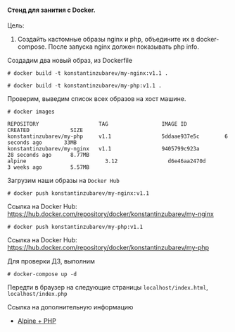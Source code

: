 #### Стенд для занития с Docker.

Цель:

1. Создайть кастомные образы nginx и php, объедините их в docker-compose. После запуска nginx должен показывать php info.

Создадим два новый образ, из Dockerfile
```
# docker build -t konstantinzubarev/my-nginx:v1.1 .
```
```
# docker build -t konstantinzubarev/my-php:v1.1 .
```

Проверим, выведим список всех образов на хост машине.

```
# docker images

REPOSITORY                   TAG                 IMAGE ID            CREATED             SIZE
konstantinzubarev/my-php     v1.1                5ddaae937e5c        6 seconds ago       33MB
konstantinzubarev/my-nginx   v1.1                9405799c923a        28 seconds ago      8.77MB
alpine                         3.12                d6e46aa2470d        3 weeks ago         5.57MB

```

Загрузим наши образы на `Docker Hub`

```
# docker push konstantinzubarev/my-nginx:v1.1
```
Ссылка на Docker Hub: <https://hub.docker.com/repository/docker/konstantinzubarev/my-nginx>
```
# docker push konstantinzubarev/my-php:v1.1
```
Ссылка на Docker Hub: <https://hub.docker.com/repository/docker/konstantinzubarev/my-php>


Для проверки ДЗ, выполним 
```
# docker-compose up -d
```

Передти в браузер на следующие страницы `localhost/index.html`, `localhost/index.php`

Ссылка на дополнительную информацию
- [Alpine + PHP](https://wiki.alpinelinux.org/wiki/Nginx_with_PHP)

